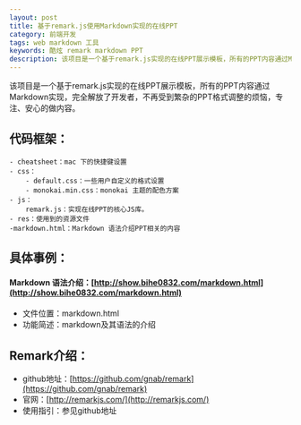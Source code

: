 ```yaml
---
layout: post
title: 基于remark.js使用Markdown实现的在线PPT
category: 前端开发
tags: web markdown 工具
keywords: 酷炫 remark markdown PPT
description: 该项目是一个基于remark.js实现的在线PPT展示模板，所有的PPT内容通过Markdown实现，完全解放了开发者，不再受到繁杂的PPT格式调整的烦恼，专注、安心的做内容。
---
```


该项目是一个基于remark.js实现的在线PPT展示模板，所有的PPT内容通过Markdown实现，完全解放了开发者，不再受到繁杂的PPT格式调整的烦恼，专注、安心的做内容。


## 代码框架：

	- cheatsheet：mac 下的快捷键设置
	- css：
		- default.css：一些用户自定义的格式设置
		- monokai.min.css：monokai 主题的配色方案
	- js：
		remark.js：实现在线PPT的核心JS库。
	- res：使用到的资源文件
	-markdown.html：Markdown 语法介绍PPT相关的内容

## 具体事例：


#### Markdown 语法介绍：[http://show.bihe0832.com/markdown.html](http://show.bihe0832.com/markdown.html)

- 文件位置：markdown.html
- 功能简述：markdown及其语法的介绍


## Remark介绍：


- github地址：[https://github.com/gnab/remark](https://github.com/gnab/remark)
- 官网：[http://remarkjs.com/](http://remarkjs.com/)
- 使用指引：参见github地址
